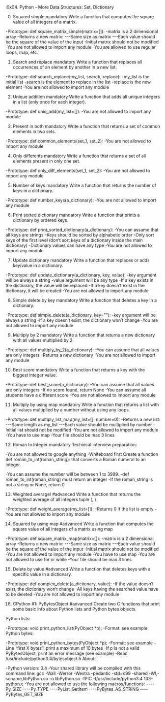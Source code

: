 i0x04. Python - More Data Structures: Set, Dictionary


0. Squared simple
mandatory
Write a function that computes the square value of all integers of a matrix.

-Prototype: def square_matrix_simple(matrix=[]):
-matrix is a 2 dimensional array
-Returns a new matrix:
---Same size as matrix
---Each value should be the square of the value of the input
-Initial matrix should not be modified
-You are not allowed to import any module
-You are allowed to use regular loops, map, etc.


1. Search and replace
mandatory
Write a function that replaces all occurrences of an element by another in a new list.

-Prototype: def search_replace(my_list, search, replace):
-my_list is the initial list
-search is the element to replace in the list
-replace is the new element
-You are not allowed to import any module


2. Unique addition
mandatory
Write a function that adds all unique integers in a list (only once for each integer).

-Prototype: def uniq_add(my_list=[]):
-You are not allowed to import any module


3. Present in both
mandatory
Write a function that returns a set of common elements in two sets.

-Prototype: def common_elements(set_1, set_2):
-You are not allowed to import any module


4. Only differents
mandatory
Write a function that returns a set of all elements present in only one set.

-Prototype: def only_diff_elements(set_1, set_2):
-You are not allowed to import any module


5. Number of keys
mandatory
Write a function that returns the number of keys in a dictionary.

-Prototype: def number_keys(a_dictionary):
-You are not allowed to import any module


6. Print sorted dictionary
mandatory
Write a function that prints a dictionary by ordered keys.

-Prototype: def print_sorted_dictionary(a_dictionary):
-You can assume that all keys are strings
-Keys should be sorted by alphabetic order
-Only sort keys of the first level (don’t sort keys of a dictionary inside the main dictionary)
-Dictionary values can have any type
-You are not allowed to import any module


7. Update dictionary
mandatory
Write a function that replaces or adds key/value in a dictionary.

-Prototype: def update_dictionary(a_dictionary, key, value):
-key argument will be always a string
-value argument will be any type
-If a key exists in the dictionary, the value will be replaced
-If a key doesn’t exist in the dictionary, it will be created
-You are not allowed to import any module


8. Simple delete by key
mandatory
Write a function that deletes a key in a dictionary.

-Prototype: def simple_delete(a_dictionary, key=""):
-key argument will be always a string
-If a key doesn’t exist, the dictionary won’t change
-You are not allowed to import any module


9. Multiply by 2
mandatory
Write a function that returns a new dictionary with all values multiplied by 2

-Prototype: def multiply_by_2(a_dictionary):
-You can assume that all values are only integers
-Returns a new dictionary
-You are not allowed to import any module


10. Best score
mandatory
Write a function that returns a key with the biggest integer value.

-Prototype: def best_score(a_dictionary):
-You can assume that all values are only integers
-If no score found, return None
-You can assume all students have a different score
-You are not allowed to import any module


11. Multiply by using map
mandatory
Write a function that returns a list with all values multiplied by a number without using any loops.

-Prototype: def multiply_list_map(my_list=[], number=0):
-Returns a new list:
---Same length as my_list
---Each value should be multiplied by number
-Initial list should not be modified
-You are not allowed to import any module
-You have to use map
-Your file should be max 3 lines


12. Roman to Integer
mandatory
Technical interview preparation:

-You are not allowed to google anything
-Whiteboard first
Create a function def roman_to_int(roman_string): that converts a Roman numeral to an integer.

-You can assume the number will be between 1 to 3999.
-def roman_to_int(roman_string) must return an integer
-If the roman_string is not a string or None, return 0


13. Weighted average!
#advanced
Write a function that returns the weighted average of all integers tuple (<score>, <weight>)

-Prototype: def weight_average(my_list=[]):
-Returns 0 if the list is empty
-You are not allowed to import any module


14. Squared by using map
#advanced
Write a function that computes the square value of all integers of a matrix using map

-Prototype: def square_matrix_map(matrix=[]):
-matrix is a 2 dimensional array
-Returns a new matrix:
---Same size as matrix
---Each value should be the square of the value of the input
-Initial matrix should not be modified
-You are not allowed to import any module
-You have to use map
-You are not allowed to use for or while
-Your file should be max 3 lines


15. Delete by value
#advanced
Write a function that deletes keys with a specific value in a dictionary.

-Prototype: def complex_delete(a_dictionary, value):
-If the value doesn’t exist, the dictionary won’t change
-All keys having the searched value have to be deleted
-You are not allowed to import any module


16. CPython #1: PyBytesObject
#advanced
Create two C functions that print some basic info about Python lists and Python bytes objects.


Python lists:

-Prototype: void print_python_list(PyObject *p);
-Format: see example
Python bytes:

-Prototype: void print_python_bytes(PyObject *p);
-Format: see example
-Line “first X bytes”: print a maximum of 10 bytes
-If p is not a valid PyBytesObject, print an error message (see example)
-Read /usr/include/python3.4/bytesobject.h
About:

-Python version: 3.4
-Your shared library will be compiled with this command line: gcc -Wall -Werror -Wextra -pedantic -std=c99 -shared -Wl,-soname,libPython.so -o libPython.so -fPIC -I/usr/include/python3.4 103-python.c
-You are not allowed to use the following macros/functions:
----Py_SIZE
----Py_TYPE
----PyList_GetItem
----PyBytes_AS_STRING
----PyBytes_GET_SIZE

